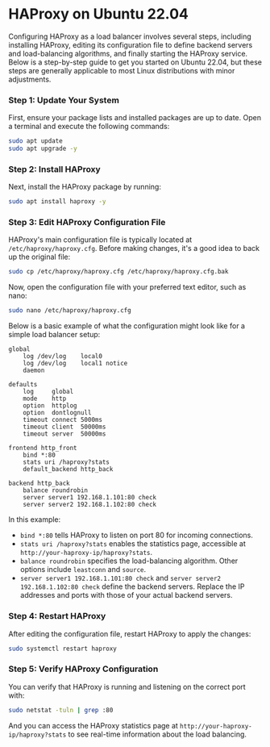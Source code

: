 # HAProxy on Ubuntu 22.04
Configuring HAProxy as a load balancer involves several steps, including installing HAProxy, editing its configuration file to define backend servers and load-balancing algorithms, and finally starting the HAProxy service. Below is a step-by-step guide to get you started on Ubuntu 22.04, but these steps are generally applicable to most Linux distributions with minor adjustments.

### Step 1: Update Your System

First, ensure your package lists and installed packages are up to date. Open a terminal and execute the following commands:

```bash
sudo apt update
sudo apt upgrade -y
```

### Step 2: Install HAProxy

Next, install the HAProxy package by running:

```bash
sudo apt install haproxy -y
```

### Step 3: Edit HAProxy Configuration File

HAProxy's main configuration file is typically located at `/etc/haproxy/haproxy.cfg`. Before making changes, it's a good idea to back up the original file:

```bash
sudo cp /etc/haproxy/haproxy.cfg /etc/haproxy/haproxy.cfg.bak
```

Now, open the configuration file with your preferred text editor, such as nano:

```bash
sudo nano /etc/haproxy/haproxy.cfg
```

Below is a basic example of what the configuration might look like for a simple load balancer setup:

```haproxy
global
    log /dev/log    local0
    log /dev/log    local1 notice
    daemon

defaults
    log     global
    mode    http
    option  httplog
    option  dontlognull
    timeout connect 5000ms
    timeout client  50000ms
    timeout server  50000ms

frontend http_front
    bind *:80
    stats uri /haproxy?stats
    default_backend http_back

backend http_back
    balance roundrobin
    server server1 192.168.1.101:80 check
    server server2 192.168.1.102:80 check
```

In this example:
- `bind *:80` tells HAProxy to listen on port 80 for incoming connections.
- `stats uri /haproxy?stats` enables the statistics page, accessible at `http://your-haproxy-ip/haproxy?stats`.
- `balance roundrobin` specifies the load-balancing algorithm. Other options include `leastconn` and `source`.
- `server server1 192.168.1.101:80 check` and `server server2 192.168.1.102:80 check` define the backend servers. Replace the IP addresses and ports with those of your actual backend servers.

### Step 4: Restart HAProxy

After editing the configuration file, restart HAProxy to apply the changes:

```bash
sudo systemctl restart haproxy
```

### Step 5: Verify HAProxy Configuration

You can verify that HAProxy is running and listening on the correct port with:

```bash
sudo netstat -tuln | grep :80
```

And you can access the HAProxy statistics page at `http://your-haproxy-ip/haproxy?stats` to see real-time information about the load balancing.
